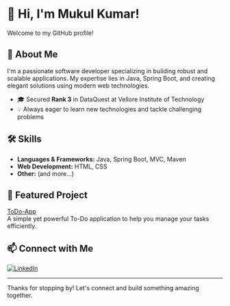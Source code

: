 # 👋 Hi, I'm Mukul Kumar!

Welcome to my GitHub profile!

## 🚀 About Me
I'm a passionate software developer specializing in building robust and scalable applications. My expertise lies in Java, Spring Boot, and creating elegant solutions using modern web technologies.

- 🎓 Secured **Rank 3** in DataQuest at Vellore Institute of Technology
- 💡 Always eager to learn new technologies and tackle challenging problems

## 🛠️ Skills
- **Languages & Frameworks:** Java, Spring Boot, MVC, Maven
- **Web Development:** HTML, CSS
- **Other:** (and more...)

## 🌟 Featured Project

[ToDo-App](https://github.com/mukulk8/ToDo-App)  
A simple yet powerful To-Do application to help you manage your tasks efficiently.

## 📫 Connect with Me
[![LinkedIn](https://img.shields.io/badge/LinkedIn-blue?style=flat&logo=linkedin)](https://www.linkedin.com/in/mukul-kumar-a738651a6/)

---

Thanks for stopping by! Let's connect and build something amazing together.
